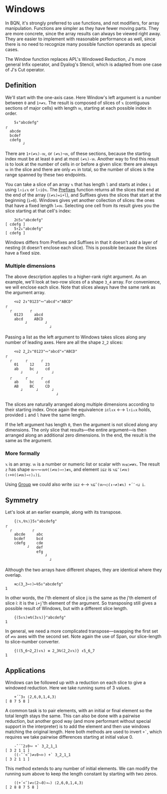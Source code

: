 # Windows

In BQN, it's strongly preferred to use functions, and not modifiers, for array manipulation. Functions are simpler as they have fewer moving parts. They are more concrete, since the array results can always be viewed right away. They are easier to implement with reasonable performance as well, since there is no need to recognize many possible function operands as special cases.

The Window function replaces APL's Windowed Reduction, J's more general Infix operator, and Dyalog's Stencil, which is adapted from one case of J's Cut operator.

## Definition

We'll start with the one-axis case. Here Window's left argument is a number between `0` and `1+≠𝕩`. The result is composed of slices of `𝕩` (contiguous sections of major cells) with length `𝕨`, starting at each possible index in order.

        5↕"abcdefg"
    ┌
      abcde
      bcdef
      cdefg
            ┘

There are `1+(≠𝕩)-𝕨`, or `(≠𝕩)¬𝕨`, of these sections, because the starting index must be at least `0` and at most `(≠𝕩)-𝕨`. Another way to find this result is to look at the number of cells in or before a given slice: there are always `𝕨` in the slice and there are only `≠𝕩` in total, so the number of slices is the range spanned by these two endpoints.

You can take a slice of an array `𝕩` that has length `l` and starts at index `i` using `l↑i↓𝕩` or `l↑i⌽𝕩`. The [Prefixes](prefixes.md) function returns all the slices that end at the end of the array (`(≠𝕩)=i+l`), and Suffixes gives the slices that start at the beginning (`i=0`). Windows gives yet another collection of slices: the ones that have a fixed length `l=𝕨`. Selecting one cell from its result gives you the slice starting at that cell's index:

        2⊏5↕"abcdefg"
    [ cdefg ]
        5↑2↓"abcdefg"
    [ cdefg ]

Windows differs from Prefixes and Suffixes in that it doesn't add a layer of nesting (it doesn't enclose each slice). This is possible because the slices have a fixed size.

### Multiple dimensions

The above description applies to a higher-rank right argument. As an example, we'll look at two-row slices of a shape `3‿4` array. For convenience, we will enclose each slice. Note that slices always have the same rank as the argument array.

        <⎉2 2↕"0123"∾"abcd"≍"ABCD"
    ┌
      ┌        ┌
        0123     abcd
        abcd     ABCD
             ┘        ┘
                        ┘

Passing a list as the left argument to Windows takes slices along any number of leading axes. Here are all the shape `2‿2` slices:

        <⎉2 2‿2↕"0123"∾"abcd"≍"ABCD"
    ┌
      ┌      ┌      ┌
        01     12     23
        ab     bc     cd
           ┘      ┘      ┘
      ┌      ┌      ┌
        ab     bc     cd
        AB     BC     CD
           ┘      ┘      ┘
                           ┘

The slices are naturally arranged along multiple dimensions according to their starting index. Once again the equivalence `i⊏l↕x` ←→ `l↑i↓x` holds, provided `i` and `l` have the same length.

If the left argument has length `0`, then the argument is not sliced along any dimensions. The only slice that results—the entire argument—is then arranged along an additional zero dimensions. In the end, the result is the same as the argument.

### More formally

`𝕩` is an array. `𝕨` is a number or numeric list or scalar with `𝕨≤○≠≢𝕩`. The result `z` has shape `𝕨∾¬⟜𝕨⌾((≠𝕨)⊸↑)≢𝕩`, and element `i⊑z` is `𝕩⊑˜(≠𝕨)(↑+⌾((≠𝕨)⊸↑)↓)i`.

Using [Group](group.md) we could also write `i⊑z` ←→ `𝕩⊑˜(𝕨∾○(↕∘≠)≢𝕩) +´¨∘⊔ i`.

## Symmetry

Let's look at an earlier example, along with its transpose.

        {⟨𝕩,⍉𝕩⟩}5↕"abcdefg"
    ┌
      ┌         ┌
        abcde     abc
        bcdef     bcd
        cdefg     cde
              ┘   def
                  efg
                      ┘
                        ┘

Although the two arrays have different shapes, they are identical where they overlap.

        ≡○(3‿3⊸↑)⟜⍉5↕"abcdefg"
    1

In other words, the i'th element of slice j is the same as the j'th element of slice i: it is the `i+j`'th element of the argument. So transposing still gives a possible result of Windows, but with a different slice length.

        {(5↕𝕩)≡⍉(3↕𝕩)}"abcdefg"
    1

In general, we need a more complicated transpose—swapping the first set of `≠𝕨` axes with the second set. Note again the use of Span, our slice-length to slice-number converter.

        {((5‿6¬2‿2)↕𝕩) ≡ 2‿3⍉(2‿2↕𝕩)} ↕5‿6‿7
    1

## Applications

Windows can be followed up with a reduction on each slice to give a windowed reduction. Here we take running sums of 3 values.

        +´˘3↕ ⟨2,6,0,1,4,3⟩
    [ 8 7 5 8 ]

A common task is to pair elements, with an initial or final element so the total length stays the same. This can also be done with a pairwise reduction, but another good way (and more performant without special support in the interpreter) is to add the element and then use windows matching the original length. Here both methods are used to invert `` +` ``, which requires we take pairwise differences starting at initial value 0.

        -˜´˘2↕0∾ +` 3‿2‿1‿1
    [ 3 2 1 1 ]
        ((-˜´<˘)≠↕0∾⊢) +` 3‿2‿1‿1
    [ 3 2 1 1 ]

This method extends to any number of initial elements. We can modify the running sum above to keep the length constant by starting with two zeros.

        ((+´<˘)≠↕(2⥊0)⊸∾) ⟨2,6,0,1,4,3⟩
    [ 2 8 8 7 5 8 ]
